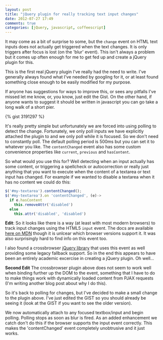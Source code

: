 ```yaml
---
layout: post
title: "jQuery plugin for really tracking text input changes"
date: 2012-07-27 17:49
comments: true
categories: [jQuery, javascript, coffeescript]
---
```


It may come as a bit of surprise to some, but the `change` event on HTML text
inputs does not actually get triggered when the text changes. It is only
triggers after focus is lost (on the 'blur' event). This isn't always a problem
but it comes up often enough for me to get fed up and create a jQuery plugin
for this.

This is the first real jQuery plugin I've really had the need to
write. I've generally always found what I've needed by googling for it, or at
least found something close enough to be easily modified for my purpose.

If anyone has suggestions for ways to improve this, or sees any pitfalls I've
missed let me know, or, you know, just edit the Gist.  On the other hand, if
anyone wants to suggest it should be written in javascript you can go take a
long walk of a short pier.

<!--more-->

{% gist 3191297 %}

It's really pretty simple but unfortunately we are forced into using polling to
detect the change. Fortunately, we only poll inputs we have explicitly attached
the plugin to and we only poll while it is focused. So we don't need to
constantly poll. The default polling period is 500ms but you can set it to
whatever you like. The `contentChanged` event also has some custom convenience
properties like `current`, `previous` and `hasContent`.

So what would you use this for? Well detecting when an input actually has some
content, or triggering a spellcheck or autocorrection or really just anything
that you want to execute when the content of a textarea or text input has
changed. For example if we wanted to disable a textarea when it has no content
we could do this:

```javascript
$('#my-textarea').contentChanged();
$('#my-textarea').on 'contentChanged', (e)->
  if e.hasContent
    this.removeAttr('disabled')
  else
    this.attr('disabled', 'disabled')
```

**Edit**: So it looks like there is a way (at least with most modern browsers)
to track input changes using the HTML5 `input` event. The docs are available
[here on MDN](https://developer.mozilla.org/en/DOM/DOM_event_reference/input)
though it is unlcear which browser versions support it. It was also
surprisingly hard to find info on this event too. 

I also found a crossbrowser [jQuery library](https://github.com/dodo/jquery-inputevent) 
that uses this event as well providing some legacy fallback support. So in the end this
appears to have been an entirely academic excercise in creating a jQuery
plugin. Oh well...

**Second Edit** The crossbrowser plugin above does not seem to work well when
binding further up the DOM to the event, something that I have to do to make
things work with dynamically loaded content from PJAX requests (I'm writing
another blog post about why I do this).

So it's back to polling for changes, but I've decided to make a small change to
the plugin above. I've just edited the GIST so you should already be seeing it
(look at the GIST if you want to see the older version).

We now automatically attach to any focused textbox/input and begin polling.
Polling stops as soon as blur is fired. As an added enhancement we catch don't
do this if the browser supports the input event correctly. This makes the
'contentChanged' event completely unobtrusive and it just works.
